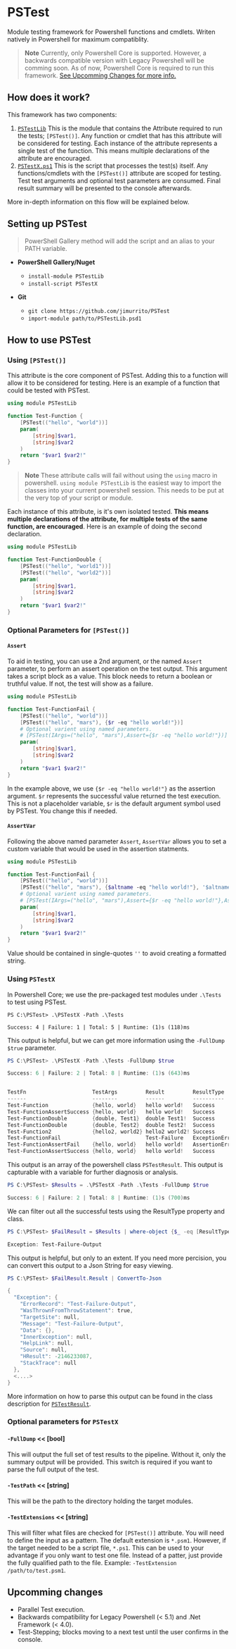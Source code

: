 # PSTest
Module testing framework for Powershell functions and cmdlets. Writen natively in Powershell for maximum compatiblity.

> **Note**
> Currently, only Powershell Core is supported. However, a backwards compatible version with Legacy Powershell will be comming soon. As of now, Powershell Core is required to run this framework. [See Upcomming Changes for more info.](#upcomming-changes)

## How does it work?
This framework has two components:
1. [`PSTestLib`](https://www.powershellgallery.com/packages/PSTestLib) This is the module that contains the Attribute required to run the tests; `[PSTest()]`. Any function or cmdlet that has this attribute will be considered for testing. Each instance of the attribute represents a single test of the function. This means multiple declarations of the attribute are encouraged.
2. [`PSTestX.ps1`](https://www.powershellgallery.com/packages/PSTestX) This is the script that processes the test(s) itself. Any functions/cmdlets with the `[PSTest()]` attribute are scoped for testing. Test test arguments and optional test parameters are consumed. Final result summary will be presented to the console afterwards.

More in-depth information on this flow will be explained below.

## Setting up PSTest
> PowerShell Gallery method will add the script and an alias to your PATH variable.
- **PowerShell Gallery/Nuget**
  - `install-module PSTestLib`
  - `install-script PSTestX`

- **Git**
  - `git clone https://github.com/jimurrito/PSTest`
  - `import-module path/to/PSTestLib.psd1`

## How to use PSTest

### Using `[PSTest()]`
This attribute is the core component of PSTest. Adding this to a function will allow it to be considered for testing. Here is an example of a function that could be tested with PSTest.

```Powershell
using module PSTestLib

function Test-Function {
    [PSTest(("hello", "world"))]
    param(
        [string]$var1,
        [string]$var2
    )
    return "$var1 $var2!"
}
```

> **Note**
> These attribute calls will fail without using the `using` macro in powershell.
> `using module PSTestLib` is the easiest way to import the classes into your current powershell session. This needs to be put at the very top of your script or module.

Each instance of this attribute, is it's own isolated tested. **This means multiple declarations of the attribute, for multiple tests of the same function, are encouraged**. Here is an example of doing the second declaration.

```Powershell
using module PSTestLib

function Test-FunctionDouble {
    [PSTest(("hello", "world1"))]
    [PSTest(("hello", "world2"))]
    param(
        [string]$var1,
        [string]$var2
    )
    return "$var1 $var2!"
}
```

### Optional Parameters for `[PSTest()]`

#### `Assert`

To aid in testing, you can use a 2nd argument, or the named `Assert` parameter, to perform an assert operation on the test output. This argument takes a script block as a value. This block needs to return a boolean or truthful value. If not, the test will show as a failure.

```Powershell
using module PSTestLib

function Test-FunctionFail {
    [PSTest(("hello", "world"))]
    [PSTest(("hello", "mars"), {$r -eq "hello world!"})]
    # Optional varient using named parameters.
    # [PSTest(IArgs=("hello", "mars"),Assert={$r -eq "hello world!"})]
    param(
        [string]$var1,
        [string]$var2
    )
    return "$var1 $var2!"
}
```

In the example above, we use `{$r -eq "hello world!"}` as the assertion argument. `$r` represents the successful value returned the test execution. This is not a placeholder variable, `$r` is the default argument symbol used by PSTest. You change this if needed.


#### `AssertVar`

Following the above named parameter `Assert`, `AssertVar` allows you to set a custom variable that would be used in the assertion statments.

```Powershell
using module PSTestLib

function Test-FunctionFail {
    [PSTest(("hello", "world"))]
    [PSTest(("hello", "mars"), {$altname -eq "hello world!"}, '$altname')]
    # Optional varient using named parameters.
    # [PSTest(IArgs=("hello", "mars"),Assert={$r -eq "hello world!"},AssertVar='$altname')]
    param(
        [string]$var1,
        [string]$var2
    )
    return "$var1 $var2!"
}
```
Value should be contained in single-quotes `''` to avoid creating a formatted string.


### Using `PSTestX`

In Powershell Core; we use the pre-packaged test modules under `.\Tests` to test using PSTest.
```
PS C:\PSTest> .\PSTestX -Path .\Tests

Success: 4 | Failure: 1 | Total: 5 | Runtime: (1)s (118)ms
```

This output is helpful, but we can get more information using the `-FullDump $true` parameter.


```Powershell
PS C:\PSTest> .\PSTestX -Path .\Tests -FullDump $true

Success: 6 | Failure: 2 | Total: 8 | Runtime: (1)s (643)ms


TestFn                     TestArgs         Result         ResultType
------                     --------         ------         ----------
Test-Function              {hello, world}   hello world!   Success
Test-FunctionAssertSuccess {hello, world}   hello world!   Success
Test-FunctionDouble        {double, Test1}  double Test1!  Success
Test-FunctionDouble        {double, Test2}  double Test2!  Success
Test-Function2             {hello2, world2} hello2 world2! Success
Test-FunctionFail                           Test-Failure   ExceptionError
Test-FunctionAssertFail    {hello, world}   hello world!   AssertionError
Test-FunctionAssertSuccess {hello, world}   hello world!   Success

```
This output is an array of the powershell class `PSTestResult`. This output is capturable with a variable for further diagnosis or analysis.

```Powershell
PS C:\PSTest> $Results = .\PSTestX -Path .\Tests -FullDump $true

Success: 6 | Failure: 2 | Total: 8 | Runtime: (1)s (700)ms
```

We can filter out all the successful tests using the ResultType property and class.
```Powershell
PS C:\PSTest> $FailResult = $Results | where-object {$_ -eq [ResultType]::ExceptionError}; $FailResult.Result

Exception: Test-Failure-Output
```

This output is helpful, but only to an extent. If you need more percision, you can convert this output to a Json String for easy viewing.
```Powershell
PS C:\PSTest> $FailResult.Result | ConvertTo-Json

{
  "Exception": {
    "ErrorRecord": "Test-Failure-Output",
    "WasThrownFromThrowStatement": true,
    "TargetSite": null,
    "Message": "Test-Failure-Output",
    "Data": {},
    "InnerException": null,
    "HelpLink": null,
    "Source": null,
    "HResult": -2146233087,
    "StackTrace": null
  },
  <....>
}
```

More information on how to parse this output can be found in the class description for [`PSTestResult`](lib/PSTestLib.psm1).

### Optional parameters for `PSTestX`

#### `-FullDump` << [bool]
This will output the full set of test results to the pipeline. Without it, only the summary output will be provided. This switch is required if you want to parse the full output of the test.

#### `-TestPath` << [string]
This will be the path to the directory holding the target modules.

#### `-TestExtensions` << [string]
This will filter what files are checked for `[PSTest()]` attribute.
You will need to define the input as a pattern. The default extension is `*.psm1`. However, if the target needed to be a script file, `*.ps1`. This can be used to your advantage if you only want to test one file. Instead of a patter, just provide the fully qualified path to the file. Example: `-TestExtension /path/to/test.psm1`.


## Upcomming changes

- Parallel Test execution.
- Backwards compatibility for Legacy Powershell (< 5.1) and .Net Framework (< 4.0).
- Test-Stepping; blocks moving to a next test until the user confirms in the console.
